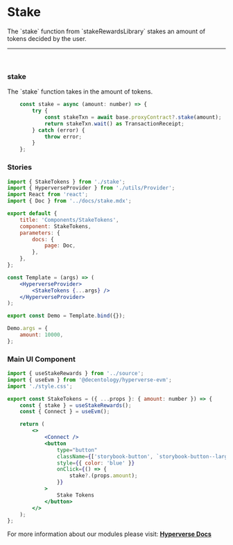 # Stake

<p> The `stake` function from `stakeRewardsLibrary` stakes an amount of tokens decided by the user. </p>

---

<br>

### stake

<p> The `stake` function takes in the amount of tokens. </p>

```jsx
	const stake = async (amount: number) => {
		try {
			const stakeTxn = await base.proxyContract?.stake(amount);
			return stakeTxn.wait() as TransactionReceipt;
		} catch (error) {
			throw error;
		}
	};
```

### Stories

```jsx
import { StakeTokens } from './stake';
import { HyperverseProvider } from './utils/Provider';
import React from 'react';
import { Doc } from '../docs/stake.mdx';

export default {
	title: 'Components/StakeTokens',
	component: StakeTokens,
	parameters: {
		docs: {
			page: Doc,
		},
	},
};

const Template = (args) => (
	<HyperverseProvider>
		<StakeTokens {...args} />
	</HyperverseProvider>
);

export const Demo = Template.bind({});

Demo.args = {
	amount: 10000,
};
```

### Main UI Component

```jsx
import { useStakeRewards } from '../source';
import { useEvm } from '@decentology/hyperverse-evm';
import './style.css';

export const StakeTokens = ({ ...props }: { amount: number }) => {
	const { stake } = useStakeRewards();
	const { Connect } = useEvm();

	return (
		<>
			<Connect />
			<button
				type="button"
				className={['storybook-button', `storybook-button--large`].join(' ')}
				style={{ color: 'blue' }}
				onClick={() => {
					stake?.(props.amount);
				}}
			>
				Stake Tokens
			</button>
		</>
	);
};
```

For more information about our modules please visit: [**Hyperverse Docs**](docs.hyperverse.dev)
